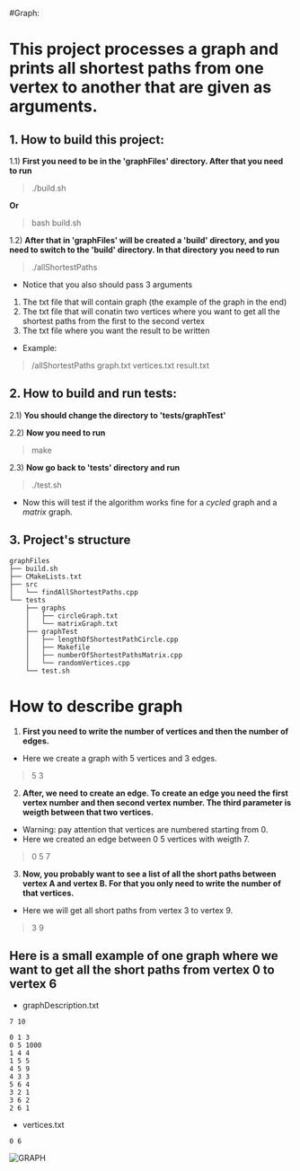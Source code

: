 #Graph:


# This project processes a graph and prints all shortest paths from one vertex to another that are given as arguments.

## 1. How to build this project:
1.1) **First you need to be in the 'graphFiles' directory. After that you need to run**
> ./build.sh

**Or**

> bash build.sh

1.2) **After that in 'graphFiles' will be created a 'build' directory, and you need to switch to the 'build' directory. In that directory you need to run**
> ./allShortestPaths
* Notice that you also should pass 3 arguments
1) The txt file that will contain graph (the example of the graph in the end)
2) The txt file that will conatin two vertices where you want to get all the shortest paths from the first to the second vertex
3) The txt file where you want the result to be written
* Example:
> /allShortestPaths graph.txt vertices.txt result.txt


## 2. How to build and run tests:
2.1) **You should change the directory to 'tests/graphTest'**

2.2) **Now you need to run**
> make

2.3) **Now go back to 'tests' directory and run**
> ./test.sh
* Now this will test if the algorithm works fine for a _cycled_ graph and a _matrix_ graph.

## 3. Project's structure
```
graphFiles
├── build.sh
├── CMakeLists.txt
├── src
│   └── findAllShortestPaths.cpp
└── tests
    ├── graphs
    │   ├── circleGraph.txt
    │   └── matrixGraph.txt
    ├── graphTest
    │   ├── lengthOfShortestPathCircle.cpp
    │   ├── Makefile
    │   ├── numberOfShortestPathsMatrix.cpp
    │   └── randomVertices.cpp
    └── test.sh
```





# How to describe graph
1) **First you need to write the number of vertices and then the number of edges.**
* Here we create a graph with 5 vertices and 3 edges.
>5 3
2) **After, we need to create an edge. To create an edge you need the first vertex number and then second vertex number. The third parameter is weigth between that two vertices.**
* Warning: pay attention that vertices are numbered starting from 0.
* Here we created an edge between 0 5 vertices with weigth 7.
>0 5 7
3) **Now, you probably want to see a list of all the short paths between vertex A and vertex B. For that you only need to write the number of that vertices.**
* Here we will get all short paths from vertex 3 to  vertex 9.
>3 9

## Here is a small example of one graph where we want to get all the short paths from vertex 0 to vertex 6

* graphDescription.txt
```
7 10

0 1 3
0 5 1000
1 4 4
1 5 5
4 5 9
4 3 3
5 6 4
3 2 1
3 6 2
2 6 1
```

* vertices.txt
```
0 6
```

![GRAPH](https://user-images.githubusercontent.com/91688611/141691722-06aa8488-51bc-4bae-b399-85ff7108ced9.PNG)
